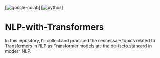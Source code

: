 [![google-colab]]
[![python]]
# NLP-with-Transformers
In this repository, I'll collect and practiced the neccessary topics related to Transformers in NLP as Transformer models are the de-facto standard in modern NLP.

[google-colab]: https://img.shields.io/badge/notebook-colab%20notebook-orange 
[python]: /github/pipenv/locked/python-version/:user/:repo
